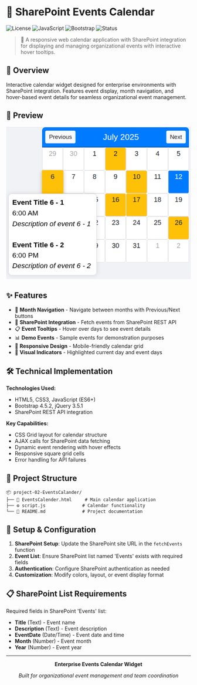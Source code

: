 # 📅 SharePoint Events Calendar

![License](https://img.shields.io/badge/license-MIT-blue.svg)
![JavaScript](https://img.shields.io/badge/JavaScript-ES6+-yellow.svg)
![Bootstrap](https://img.shields.io/badge/Bootstrap-4.x-purple.svg)
![Status](https://img.shields.io/badge/Status-Active-green.svg)

> 🚀 A responsive web calendar application with SharePoint integration for displaying and managing organizational events with interactive hover tooltips.

## 🎯 Overview

Interactive calendar widget designed for enterprise environments with SharePoint integration. Features event display, month navigation, and hover-based event details for seamless organizational event management.

## 📸 Preview

![Events Calendar Preview](img/events-calendar-preview.png)

## ✨ Features

- 📅 **Month Navigation** - Navigate between months with Previous/Next buttons
- 🏢 **SharePoint Integration** - Fetch events from SharePoint REST API
- 📋 **Event Tooltips** - Hover over days to see event details
- 📊 **Demo Events** - Sample events for demonstration purposes
- 📱 **Responsive Design** - Mobile-friendly calendar grid
- 🎨 **Visual Indicators** - Highlighted current day and event days

## 🛠️ Technical Implementation

**Technologies Used:**
- HTML5, CSS3, JavaScript (ES6+)
- Bootstrap 4.5.2, jQuery 3.5.1
- SharePoint REST API integration

**Key Capabilities:**
- CSS Grid layout for calendar structure
- AJAX calls for SharePoint data fetching
- Dynamic event rendering with hover effects
- Responsive square grid cells
- Error handling for API failures

## 📁 Project Structure

```
📦 project-02-EventsCalander/
├── 📅 EventsCalender.html     # Main calendar application
├── ⚙️ script.js              # Calendar functionality
└── 📖 README.md              # Project documentation
```

## 🔧 Setup & Configuration

1. **SharePoint Setup**: Update the SharePoint site URL in the `fetchEvents` function
2. **Event List**: Ensure SharePoint list named 'Events' exists with required fields
3. **Authentication**: Configure SharePoint authentication as needed
4. **Customization**: Modify colors, layout, or event display format

## 📋 SharePoint List Requirements

Required fields in SharePoint 'Events' list:
- **Title** (Text) - Event name
- **Description** (Text) - Event description  
- **EventDate** (Date/Time) - Event date and time
- **Month** (Number) - Event month
- **Year** (Number) - Event year

---



<div align="center">

**Enterprise Events Calendar Widget**

*Built for organizational event management and team coordination*

<!-- Development Timeline: Project completed July 2024 -->
</div>